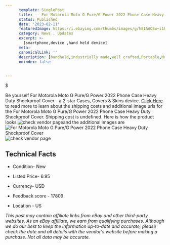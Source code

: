 ```yaml
---
      template: SinglePost
      title: -- For Motorola Moto G Pure/G Power 2022 Phone Case Heavy Duty Shockproof Cover
      status: Published
      date: '2023-02-11'
      featuredImage: https://i.ebayimg.com/thumbs/images/g/h8IAAOSw~i1hnh2K/s-l225.jpg
      category: News , Updates
      excerpt: >-
        [smartphone,device ,hand held device]
      meta:
      canonicalLink: ''
      description: [handheld,industrially made,well crafted,Portable,Mobile,Compact,Convenient,Lightweight,Maneuverable,Man-portable,Miniature,Carriable,Hand-held,Light,Holdable,Transportable,Mobile device,Pocket-sized,On-the-go,Wireless,Cordless,Compact size,Convenient size, smartphone,device ,hand held device]
      noindex: false
      
        
---
```

$

Be yourself For Motorola Moto G Pure/G Power 2022 Phone Case Heavy Duty Shockproof Cover - a 2-star Cases, Covers & Skins device. [Click Here](https://www.ebay.com/itm/144304671043?hash=item21993a8943%3Ag%3Ah8IAAOSw%7Ei1hnh2K&mkevt=1&mkcid=1&mkrid=711-53200-19255-0&campid=%253CePNCampaignId%253E&customid=%253CreferenceId%253E&toolid=10049) to read more to learn about the shipping costs and additional image urls for the For Motorola Moto G Pure/G Power 2022 Phone Case Heavy Duty Shockproof Cover. Shipping cost is undefined. Here is how the product looks ![check vendor page](https://i.ebayimg.com/thumbs/images/g/h8IAAOSw~i1hnh2K/s-l225.jpg)and the additional images are![For Motorola Moto G Pure/G Power 2022 Phone Case Heavy Duty Shockproof Cover](https://i.ebayimg.com/images/g/h8IAAOSw~i1hnh2K/s-l1200.jpg)![check vendor page](https://origin-galleryplus.ebayimg.com/ws/web/144304671043_2_0_1/225x225.jpg,https://origin-galleryplus.ebayimg.com/ws/web/144304671043_3_0_1/225x225.jpg,https://origin-galleryplus.ebayimg.com/ws/web/144304671043_4_0_1/225x225.jpg,https://origin-galleryplus.ebayimg.com/ws/web/144304671043_5_0_1/225x225.jpg,https://origin-galleryplus.ebayimg.com/ws/web/144304671043_6_0_1/225x225.jpg,https://origin-galleryplus.ebayimg.com/ws/web/144304671043_7_0_1/225x225.jpg,https://origin-galleryplus.ebayimg.com/ws/web/144304671043_8_0_1/225x225.jpg,https://origin-galleryplus.ebayimg.com/ws/web/144304671043_9_0_1/225x225.jpg,https://origin-galleryplus.ebayimg.com/ws/web/144304671043_10_0_1/225x225.jpg,https://origin-galleryplus.ebayimg.com/ws/web/144304671043_11_0_1/225x225.jpg,https://origin-galleryplus.ebayimg.com/ws/web/144304671043_12_0_1/225x225.jpg)



 ## Technical Facts 



     
      

 - Condition- New 


      

 - Listed Price- 6.95 


      

 - Currency- USD 


      

 - Feedback score - 17809 


      

 - Location - US 


      
      

 *_This post may contain affiliate links from eBay and other third-party websites. As an eBay affiliate, we earn from qualifying purchases. Although we do our best to keep the information up-to-date and accurate, please check the date and all details with the vendor's website before making a purchase. Not all data may be accurate._*







